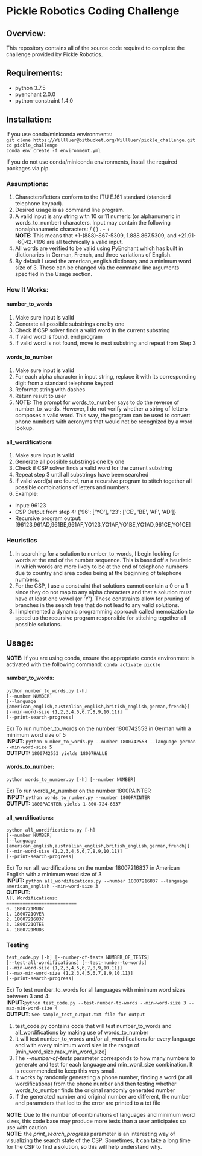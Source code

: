 # Pickle Robotics Coding Challenge

## Overview:
This repository contains all of the source code required to complete the challenge provided by Pickle Robotics.

## Requirements:  
 * python 3.7.5  
 * pyenchant 2.0.0  
 * python-constraint 1.4.0  

## Installation:
If you use conda/miniconda environments:  
`git clone https://Willluer@bitbucket.org/Willluer/pickle_challenge.git`  
`cd pickle_challenge`  
`conda env create -f environment.yml`  

If you do not use conda/miniconda environments, install the required packages via pip.  

### Assumptions:
1. Characters/letters conform to the ITU E.161 standard (standard telephone keypad).
1. Desired usage is as command line program.
1. A valid input is any string with 10 or 11 numeric (or alphanumeric in words_to_number) characters. Input may contain the following nonalphanumeric characters: / ( ) . - +  
**NOTE:** This means that +1-(888)-867-5309, 1.888.867.5309, and +21.91--6()42.+196 are all technically a valid input.
1. All words are verified to be valid using PyEnchant which has built in dictionaries in German, French, and three variations of English.
1. By default I used the american_english dictionary and a minimum word size of 3. These can be changed via the command line arguments specified in the Usage section.

### How It Works:
#### number_to_words
1. Make sure input is valid
1. Generate all possible substrings one by one
1. Check if CSP solver finds a valid word in the current substring
1. If valid word is found, end program
1. If valid word is not found, move to next substring and repeat from Step 3

#### words_to_number
1. Make sure input is valid
1. For each alpha character in input string, replace it with its corresponding digit from a standard telephone keypad
1. Reformat string with dashes
1. Return result to user
1. NOTE: The prompt for words_to_number says to do the reverse of number_to_words. However, I do not verify whether a string of letters composes a valid word. This way, the program can be used to convert phone numbers with acronyms that would not be recognized by a word lookup.

#### all_wordifications
1. Make sure input is valid
1. Generate all possible substrings one by one
1. Check if CSP solver finds a valid word for the current substring
1. Repeat step 3 until all substrings have been searched
1. If valid word(s) are found, run a recursive program to stitch together all possible combinations of letters and numbers.
1. Example:
* Input: 96123  
* CSP Output from step 4: {'96': ['YO'], '23': ['CE', 'BE', 'AF', 'AD']}  
* Recursive program output: [96123,961AD,961BE,961AF,YO123,YO1AF,YO1BE,YO1AD,961CE,YO1CE]  

### Heuristics
1. In searching for a solution to number_to_words, I begin looking for words at the end of the number sequence. This is based off a heuristic in which words are more likely to be at the end of telephone numbers due to country and area codes being at the beginning of telephone numbers.
1. For the CSP, I use a constraint that solutions cannot contain a 0 or a 1 since they do not map to any alpha characters and that a solution must have at least one vowel (or 'Y'). These constraints allow for pruning of branches in the search tree that do not lead to any valid solutions.
1. I implemented a dynamic programming approach called memoization to speed up the recursive program responsible for stitching together all possible solutions.  

## Usage:
**NOTE:** If you are using conda, ensure the appropriate conda environment is activated with the following command: `conda activate pickle`  

#### number_to_words:
`python number_to_words.py [-h]`  
`[--number NUMBER]`  
`[--language {american_english,australian_english,british_english,german,french}]`   
`[--min-word-size {1,2,3,4,5,6,7,8,9,10,11}]`  
`[--print-search-progress]`  

Ex) To run number_to_words on the number 1800742553 in German with a minimum word size of 5  
**INPUT:** `python number_to_words.py --number 1800742553 --language german --min-word-size 5`  
**OUTPUT:** `1800742553 yields 18007HALLE`  

#### words_to_number:
`python words_to_number.py [-h] [--number NUMBER]`  

Ex) To run words_to_number on the number 1800PAINTER  
**INPUT:** `python words_to_number.py --number 1800PAINTER`  
**OUTPUT:** `1800PAINTER yields 1-800-724-6837`  

#### all_wordifications:
`python all_wordifications.py [-h]`  
`[--number NUMBER]`  
`[--language {american_english,australian_english,british_english,german,french}]`  
`[--min-word-size {1,2,3,4,5,6,7,8,9,10,11}]`  
`[--print-search-progress]`  

Ex) To run all_wordifications on the number 18007216837 in American English with a minimum word size of 3  
**INPUT:** `python all_wordifications.py --number 18007216837 --language american_english --min-word-size 3`  
**OUTPUT:**  
`All Wordifications:`  
`==========================`  
`0. 1800721MUD7`  
`1. 1800721OVER`  
`2. 18007216837`  
`3. 1800721OTES`  
`4. 1800721MUDS`  

### Testing
`test_code.py [-h] [--number-of-tests NUMBER_OF_TESTS]`  
                    `[--test-all-wordifications] [--test-number-to-words]`  
                    `[--min-word-size {1,2,3,4,5,6,7,8,9,10,11}]`  
                    `[--max-min-word-size {1,2,3,4,5,6,7,8,9,10,11}]`  
                    `[--print-search-progress]`  

Ex) To test number_to_words for all languages with minimum word sizes between 3 and 4:  
**INPUT:**`python test_code.py --test-number-to-words --min-word-size 3 --max-min-word-size 4`  
**OUTPUT:** `See sample_test_output.txt file for output`

1. test_code.py contains code that will test number_to_words and all_wordifications by making use of words_to_number
1. It will test number_to_words and/or all_wordifications for every language and with every minimum word size in the range of [min_word_size,max_min_word_size]
1. The *--number-of-tests* parameter corresponds to how many numbers to generate and test for each language and min_word_size combination. It is recommended to keep this very small.
1. It works by randomly generating a phone number, finding a word (or all wordifications) from the phone number and then testing whether words_to_number finds the original randomly generated number
1. If the generated number and original number are different, the number and parameters that led to the error are printed to a txt file  

**NOTE**: Due to the number of combinations of languages and minimum word sizes, this code base may produce more tests than a user anticipates so use with caution  
**NOTE**: the *print_search_progress* parameter is an interesting way of visualizing the search state of the CSP. Sometimes, it can take a long time for the CSP to find a solution, so this will help understand why.  
